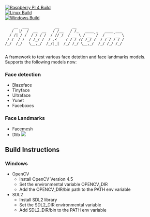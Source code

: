 [![Raspberry PI 4 Build](https://github.com/abhilb/mukham/actions/workflows/pi4_build.yml/badge.svg)](https://github.com/abhilb/mukham/actions/workflows/pi4_build.yml)
<br/>
[![Linux Build](https://github.com/abhilb/mukham/actions/workflows/linux_build.yml/badge.svg)](https://github.com/abhilb/mukham/actions/workflows/linux_build.yml)
<br/>
[![Windows Build](https://github.com/abhilb/mukham/actions/workflows/windows_build.yml/badge.svg)](https://github.com/abhilb/mukham/actions/workflows/windows_build.yml)

```
    __  ___            __      __                      
   /  |/  /  __  __   / /__   / /_   ____ _   ____ ___ 
  / /|_/ /  / / / /  / //_/  / __ \ / __ `/  / __ `__ \
 / /  / /  / /_/ /  / ,<    / / / // /_/ /  / / / / / /
/_/  /_/   \__,_/  /_/|_|  /_/ /_/ \__,_/  /_/ /_/ /_/ 
                                                       
```

A framework to test various face detetion and face landmarks models. 
Supports the following models now:

### Face detection

- Blazeface
- Tinyface
- Ultraface
- Yunet
- Faceboxes

### Face Landmarks

- Facemesh
- Dlib
![](assets/screenshot.gif)

## Build Instructions
### Windows
* OpenCV
    * Install OpenCV Version 4.5
    * Set the environmental variable OPENCV_DIR
    * Add the OPENCV_DIR/bin path to the PATH env variable
* SDL2
    * Install SDL2 library
    * Set the SDL2_DIR environmental variable
    * Add SDL2_DIR/bin to the PATH env variable
